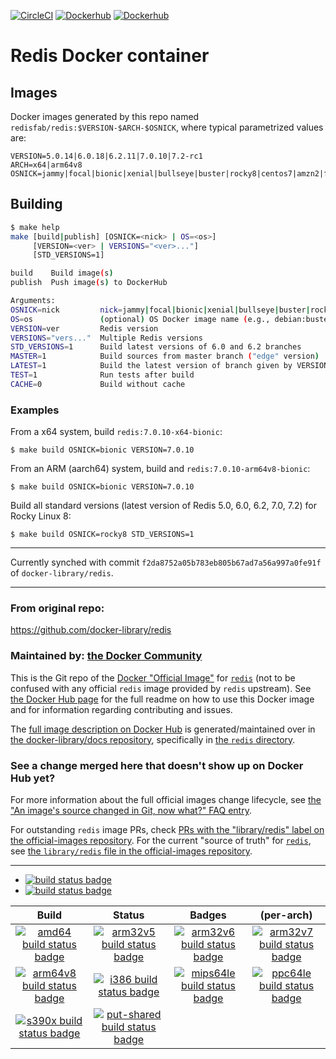[![CircleCI](https://circleci.com/gh/RedisLabsModules/redis-docker/tree/master.svg?style=svg)](https://circleci.com/gh/RedisLabsModules/redis-docker/tree/master)
[![Dockerhub](https://img.shields.io/badge/dockerhub-redisfab%2Fredis-blue)](https://hub.docker.com/r/redisfab/redis/tags/) 
[![Dockerhub](https://img.shields.io/badge/dockerhub-redisfab%2Fredis--xbuild-blue)](https://hub.docker.com/r/redisfab/redis-xbuild/tags/) 

# Redis Docker container

## Images
Docker images generated by this repo named `redisfab/redis:$VERSION-$ARCH-$OSNICK`, where typical parametrized values are:
```
VERSION=5.0.14|6.0.18|6.2.11|7.0.10|7.2-rc1
ARCH=x64|arm64v8
OSNICK=jammy|focal|bionic|xenial|bullseye|buster|rocky8|centos7|amzn2|fedora|alpine
```

## Building

```sh
$ make help
make [build|publish] [OSNICK=<nick> | OS=<os>]
     [VERSION=<ver> | VERSIONS="<ver>..."]
     [STD_VERSIONS=1]

build    Build image(s)
publish  Push image(s) to DockerHub

Arguments:
OSNICK=nick         nick=jammy|focal|bionic|xenial|bullseye|buster|rocky8|centos7|amzn2|fedora|alpine
OS=os               (optional) OS Docker image name (e.g., debian:buster-slim)
VERSION=ver         Redis version
VERSIONS="vers..."  Multiple Redis versions
STD_VERSIONS=1      Build latest versions of 6.0 and 6.2 branches
MASTER=1            Build sources from master branch ("edge" version)
LATEST=1            Build the latest version of branch given by VERSION
TEST=1              Run tests after build
CACHE=0             Build without cache
```
### Examples

From a x64 system, build `redis:7.0.10-x64-bionic`:
```
$ make build OSNICK=bionic VERSION=7.0.10
```
From an ARM (aarch64) system, build and `redis:7.0.10-arm64v8-bionic`:
```
$ make build OSNICK=bionic VERSION=7.0.10
```
Build all standard versions (latest version of Redis 5.0, 6.0, 6.2, 7.0, 7.2) for Rocky Linux 8:
```
$ make build OSNICK=rocky8 STD_VERSIONS=1
```

------
Currently synched with commit `f2da8752a05b783eb805b67ad7a56a997a0fe91f` of `docker-library/redis`.

------
### From original repo:

https://github.com/docker-library/redis

### Maintained by: [the Docker Community](https://github.com/docker-library/redis)

This is the Git repo of the [Docker "Official Image"](https://github.com/docker-library/official-images#what-are-official-images) for [`redis`](https://hub.docker.com/_/redis/) (not to be confused with any official `redis` image provided by `redis` upstream). See [the Docker Hub page](https://hub.docker.com/_/redis/) for the full readme on how to use this Docker image and for information regarding contributing and issues.

The [full image description on Docker Hub](https://hub.docker.com/_/redis/) is generated/maintained over in [the docker-library/docs repository](https://github.com/docker-library/docs), specifically in [the `redis` directory](https://github.com/docker-library/docs/tree/master/redis).

### See a change merged here that doesn't show up on Docker Hub yet?

For more information about the full official images change lifecycle, see [the "An image's source changed in Git, now what?" FAQ entry](https://github.com/docker-library/faq#an-images-source-changed-in-git-now-what).

For outstanding `redis` image PRs, check [PRs with the "library/redis" label on the official-images repository](https://github.com/docker-library/official-images/labels/library%2Fredis). For the current "source of truth" for [`redis`](https://hub.docker.com/_/redis/), see [the `library/redis` file in the official-images repository](https://github.com/docker-library/official-images/blob/master/library/redis).

---

-	[![build status badge](https://img.shields.io/github/actions/workflow/status/docker-library/redis/ci.yml?branch=master&label=GitHub%20CI)](https://github.com/docker-library/redis/actions?query=workflow%3A%22GitHub+CI%22+branch%3Amaster)
-	[![build status badge](https://img.shields.io/jenkins/s/https/doi-janky.infosiftr.net/job/update.sh/job/redis.svg?label=Automated%20update.sh)](https://doi-janky.infosiftr.net/job/update.sh/job/redis/)

| Build | Status | Badges | (per-arch) |
|:-:|:-:|:-:|:-:|
| [![amd64 build status badge](https://img.shields.io/jenkins/s/https/doi-janky.infosiftr.net/job/multiarch/job/amd64/job/redis.svg?label=amd64)](https://doi-janky.infosiftr.net/job/multiarch/job/amd64/job/redis/) | [![arm32v5 build status badge](https://img.shields.io/jenkins/s/https/doi-janky.infosiftr.net/job/multiarch/job/arm32v5/job/redis.svg?label=arm32v5)](https://doi-janky.infosiftr.net/job/multiarch/job/arm32v5/job/redis/) | [![arm32v6 build status badge](https://img.shields.io/jenkins/s/https/doi-janky.infosiftr.net/job/multiarch/job/arm32v6/job/redis.svg?label=arm32v6)](https://doi-janky.infosiftr.net/job/multiarch/job/arm32v6/job/redis/) | [![arm32v7 build status badge](https://img.shields.io/jenkins/s/https/doi-janky.infosiftr.net/job/multiarch/job/arm32v7/job/redis.svg?label=arm32v7)](https://doi-janky.infosiftr.net/job/multiarch/job/arm32v7/job/redis/) |
| [![arm64v8 build status badge](https://img.shields.io/jenkins/s/https/doi-janky.infosiftr.net/job/multiarch/job/arm64v8/job/redis.svg?label=arm64v8)](https://doi-janky.infosiftr.net/job/multiarch/job/arm64v8/job/redis/) | [![i386 build status badge](https://img.shields.io/jenkins/s/https/doi-janky.infosiftr.net/job/multiarch/job/i386/job/redis.svg?label=i386)](https://doi-janky.infosiftr.net/job/multiarch/job/i386/job/redis/) | [![mips64le build status badge](https://img.shields.io/jenkins/s/https/doi-janky.infosiftr.net/job/multiarch/job/mips64le/job/redis.svg?label=mips64le)](https://doi-janky.infosiftr.net/job/multiarch/job/mips64le/job/redis/) | [![ppc64le build status badge](https://img.shields.io/jenkins/s/https/doi-janky.infosiftr.net/job/multiarch/job/ppc64le/job/redis.svg?label=ppc64le)](https://doi-janky.infosiftr.net/job/multiarch/job/ppc64le/job/redis/) |
| [![s390x build status badge](https://img.shields.io/jenkins/s/https/doi-janky.infosiftr.net/job/multiarch/job/s390x/job/redis.svg?label=s390x)](https://doi-janky.infosiftr.net/job/multiarch/job/s390x/job/redis/) | [![put-shared build status badge](https://img.shields.io/jenkins/s/https/doi-janky.infosiftr.net/job/put-shared/job/light/job/redis.svg?label=put-shared)](https://doi-janky.infosiftr.net/job/put-shared/job/light/job/redis/) |

<!-- THIS FILE IS GENERATED BY https://github.com/docker-library/docs/blob/master/generate-repo-stub-readme.sh -->

```

```